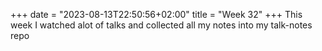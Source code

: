 +++
date = "2023-08-13T22:50:56+02:00"
title = "Week 32"
+++
This week I watched alot of talks and collected all my notes into my talk-notes repo
